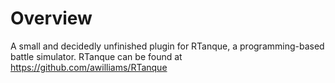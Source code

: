 Overview
========
A small and decidedly unfinished plugin for RTanque, a programming-based battle simulator.
RTanque can be found at https://github.com/awilliams/RTanque
